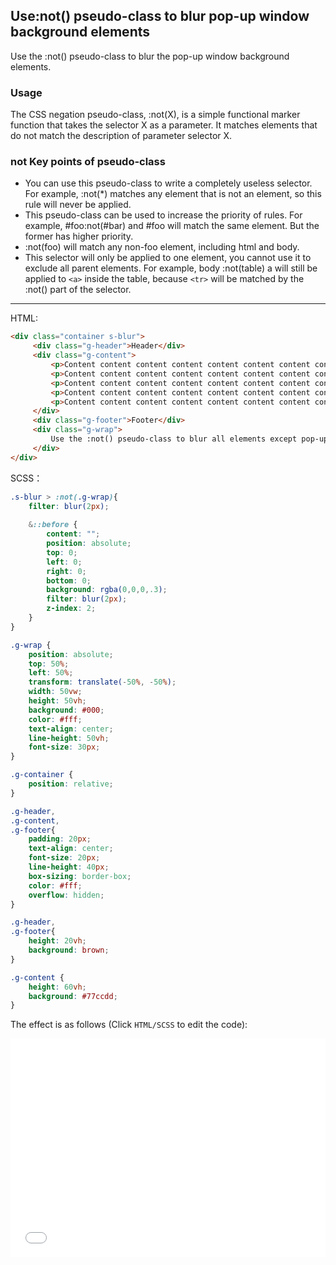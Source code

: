 ## Use:not() pseudo-class to blur pop-up window background elements

Use the :not() pseudo-class to blur the pop-up window background elements.

### Usage

The CSS negation pseudo-class, :not(X), is a simple functional marker function that takes the selector X as a parameter. It matches elements that do not match the description of parameter selector X.

### not Key points of pseudo-class

+ You can use this pseudo-class to write a completely useless selector. For example, :not(*) matches any element that is not an element, so this rule will never be applied.
+ This pseudo-class can be used to increase the priority of rules. For example, #foo:not(#bar) and #foo will match the same element. But the former has higher priority.
+ :not(foo) will match any non-foo element, including html and body.
+ This selector will only be applied to one element, you cannot use it to exclude all parent elements. For example, body :not(table) a will still be applied to `<a>` inside the table, because `<tr>` will be matched by the :not() part of the selector.

-------

HTML:
```html
<div class="container s-blur">
     <div class="g-header">Header</div>
     <div class="g-content">
         <p>Content content content content content content content content content content content content content content content content content content content content content content content content content content content content content content content content content content content content content content content content content content content content content content content content content content content content content content content content content content content content content content content content content content content content content content content content content content content content content content content content content content content content content content content content content content content content content content content content content content content content content content content content content content content content content content content content content content content content content content content content content content content content content content content content content content content content content content content content content content content content content content content content content content content content content content content content content content content content content content content content content content content content content content content content content content content content content content content content content content content.</p>
         <p>Content content content content content content content content content content content content content content content content content content content content content content content content content content content content content content content content content content content content content content content content content content content content content content content content content content content content content content content content content content content content content content content content content content content content content content content content content content content content content content content content content content content content content content content content content content content content content content content content content content content content content content content content content content content content content content content content content content content content content content content content content content content content content content content content content content content content content content content content content content content content content content content content content content content content content content content content content content content content content content content content content content content content content content content content content content content content content content content content content content content.</p>
         <p>Content content content content content content content content content content content content content content content content content content content content content content content content content content content content content content content content content content content content content content content content content content content content content content content content content content content content content content content content content content content content content content content content content content content content content content content content content content content content content content content content content content content content content content content content content content content content content content content content content content content content content content content content content content content content content content content content content content content content content content content content content content content content content content content content content content content content content content content content content content content content content content content content content content content content content content content content content content content content content content content content content content content content content content content content content content content content content content content content content content content.</p>
         <p>Content content content content content content content content content content content content content content content content content content content content content content content content content content content content content content content content content content content content content content content content content content content content content content content content content content content content content content content content content content content content content content content content content content content content content content content content content content content content content content content content content content content content content content content content content content content content content content content content content content content content content content content content content content content content content content content content content content content content content content content content content content content content content content content content content content content content content content content content content content content content content content content content content content content content content content content content content content content content content content content content content content content content content content content content content content content content content content content content content content content.</p>
         <p>Content content content content content content content content content content content content content content content content content content content content content content content content content content content content content content content content content content content content content content content content content content content content content content content content content content content content content content content content content content content content content content content content content content content content content content content content content content content content content content content content content content content content content content content content content content content content content content content content content content content content content content content content content content content content content content content content content content content content content content content content content content content content content content content content content content content content content content content content content content content content content content content content content content content content content content content content content content content content content content content content content content content content content content content content content content content content content content content content content content content.</p>
     </div>
     <div class="g-footer">Footer</div>
     <div class="g-wrap">
         Use the :not() pseudo-class to blur all elements except pop-up windows.
     </div>
</div>
```

SCSS：
```scss
.s-blur > :not(.g-wrap){
    filter: blur(2px);
    
    &::before {
        content: "";
        position: absolute;
        top: 0;
        left: 0;
        right: 0;
        bottom: 0;
        background: rgba(0,0,0,.3);
        filter: blur(2px);
        z-index: 2;
    }
}

.g-wrap {
    position: absolute;
    top: 50%;
    left: 50%;
    transform: translate(-50%, -50%);
    width: 50vw;
    height: 50vh;
    background: #000;
    color: #fff;
    text-align: center;
    line-height: 50vh;
    font-size: 30px;
}

.g-container {
    position: relative;
}

.g-header,
.g-content,
.g-footer{
    padding: 20px;
    text-align: center;
    font-size: 20px;
    line-height: 40px;
    box-sizing: border-box;
    color: #fff;
    overflow: hidden;
}

.g-header,
.g-footer{
    height: 20vh;
    background: brown;
}

.g-content {
    height: 60vh;
    background: #77ccdd;
}
```

The effect is as follows (Click `HTML/SCSS` to edit the code):

<iframe height='350' scrolling='no' title='Use the :not() pseudo-class to blur pop-up window background elements' src='//codepen.io/Chokcoco/embed/RqWBGB/?height=265&theme-id =0&default-tab=result' frameborder='no' allowtransparency='true' allowfullscreen='true' style='width: 100%;'>See the Pen <a href='https://codepen.io/Chokcoco/ pen/RqWBGB/'>Use the :not() pseudo-class to blur the pop-up window background elements</a> by Chokcoco (<a href='https://codepen.io/Chokcoco'>@Chokcoco</a>) on <a href='https://codepen.io'>CodePen</a>.
</iframe>